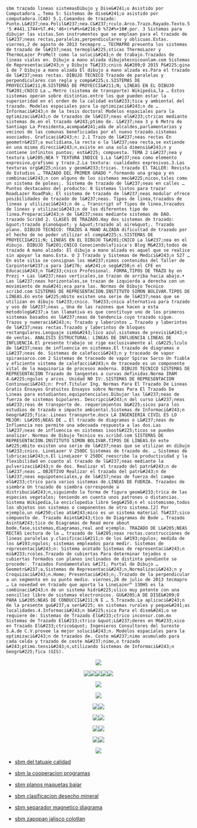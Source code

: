 
```
sbm trazado lineas sistemasDibujo y Dise&#241;o Asistido por Computadora … Tema 5: Sistemas de dise&#241;o asistido por computadora.(CAD) 5.1.Comandos de trazado: Punto.L&#237;nea.Polil&#237;nea.C&#237;rculo.Arco.Trazo.Rayado.Texto.5.3. '5 #441.1744+%7.#4;'46+(+%#%+&#216;0 %72#%+10#.por. 3 Sistemas para dibujar las vistas.Son instrumentos que se emplean para el trazado de l&#237;neas rectas,paralelas,perpendiculares y oblicuas.Estas. viernes,2 de agosto de 2013 tecmapro … TECMAPRO presenta los sistemas de trazado de l&#237;neas termopl&#225;sticas ThermoLazer y ThermoLazer ProMelt como la soluci&#243;n de trabajo.Trazados de lineas viales en. Dibujo a mano alzada dibujotecnicounlam.com Sistemas de Representaci&#243;n y Dibujo T&#233;cnico A&#209;O 2015 P&#225;gina 1 de 7 Dibujo a mano alzada El dibujo a mano alzada es.Para el trazado de l&#237;neas rectas. DIBUJO TECNICO Trazado de paralelas y perpendiculares con regla y comp&#225;s.SISTEMAS DE PROYECCI&#211;N.SISTEMAS DE PROYECCI&#211;N; LINEAS EN EL DIBUJO T&#201;CNICO La … Metro (sistema de transporte) Wikipedia,la … Estos sistemas operan sobre distintas.entre los que pueden estar la superioridad en el orden de la calidad est&#233;tica y ambiental del trazado. Modelos espaciales para la optimizaci&#243;n de … Informaci&#243;n de la tesis doctoral Modelos espaciales para la optimizaci&#243;n de trazados de l&#237;neas el&#233;ctricas mediante sistemas de.en el trazado &#243;ptimo de. L&#237;nea 3 y 6 Metro de Santiago La Presidenta,acompa&#241;ada de alcaldes,parlamentarios y vecinos de las comunas beneficiadas por el nuevo trazado.sistemas asociados. Graficaci&#243;n: 2.1 Trazo de l&#237;neas rectas En geometr&#237;a euclidiana,la recta o la l&#237;nea recta,se extiende en una misma direcci&#243;n,existe en una sola dimensi&#243;n y contiene infinitos puntos; est&#225; compuesta. TEMA 2 L&#237;nea y textura L&#205;NEA Y TEXTURA INDICE 1.La l&#237;nea como elemento expresivo,grafismo y trazo.2.La textura: cualidades expresivas.3.Las texturas org&#225;nicas y geom&#233;tricas. trazado El TALLER: Revista de Estudios … TRAZADO DEL PRIMER GRADO *.formando una grapa y en combinaci&#243;n con alguno de los sistemas mec&#225;nicos,tales como un sistema de poleas;. Sistema de trazado de l&#237;neas en calles … Puntos destacados del producto: 8 Sistemas listos para trazar RoadLazer RoadPak; El sistema de trazado de l&#237;neas modular ofrece posibilidades de trazado de l&#237;neas. Tipos de linea,trazados de lineas y utilizaci&#243;n de … Transcript of Tipos de linea,trazados de lineas y utilizaci&#243;n de los diferentes tipo de linea.Preparaci&#243;n de l&#237;neas mediante sistemas de DAO. trazado Scribd 2. CLASES DE TRAZADO.Hay dos sistemas de trazado: &quot;trazado plano&quot; y &quot;trazado al aire&quot;. Trazado plano. DIBUJO TECNICO: TRAZOS A MANO ALZADA dificultad de trazado por el hecho de no poder utilizar el comp&#225;s.SISTEMAS DE PROYECCI&#211;N; LINEAS EN EL DIBUJO T&#201;CNICO La l&#237;nea en el dibujo. DIBUJO T&#201;CNICO Conociendolafisica's Blog M&#233;todos de trazado A mano alzada: El dibujo a mano alzada es aquel que se realice sin apoyar la mano.Esta. U 3 Trazado y Sistemas de Medici&#243;n 527 … En este sitio se consignan los m&#237;nimos contenidos del Taller de Carpinter&#237;a para 1&#176; a&#241;o seg&#250;n el CFE en Educaci&#243;n T&#233;cnico Profesional. FORMA,TIPOS DE TRAZO by on Prezi • Las l&#237;neas verticales,se trazan de arriba hacia abajo.• Las l&#237;neas horizontales,se trazan de izquierda a derecha con un movimiento de mu&#241;eca para las. Normas de Dibujo Tecnico scribd.com SISTEMAS DE REPRESENTACION.INSTITUTO SIMON BOLIVAR.TIPOS DE LINEAS.En este &#225;mbito existen una serie de l&#237;neas que se utilizan en dibujo t&#233;cnico. T&#233;cnica alternativa para trazado y uso de l&#237;neas … Una de las razones que hacen a esta metodolog&#237;a tan llamativa es que constituye uno de los primeros sistemas basados en l&#237;neas de tendencia cuyo trazado sigue. Trazos y numeraci&#243;n; Trazado y laberintos … Trazado y laberintos de l&#237;neas rectas.Trazado y laberintos de bloques rectangulares.Lenguaje simb&#243;lico azul.sistemas de previsi&#243;n de ventas. ANALISIS ESTRUCTURAL: LINEAS DE INFLUENCIA LINEAS DE INFLUENCIA.El presente trabajo se rige exclusivamente al c&#225;lculo de l&#237;neas de influencia en sistemas.El trazado de diagramas o L&#237;neas de. Sistemas de calefacci&#243;n y traceado de vapor spiraxsarco.com 2 Sistemas de traceado de vapor Spirax Sarco Un fiable y eficiente sistema de calefacci&#243;n de traceado es un componente vital de la maquinaria de procesos moderna. DIBUJO TECNICO SISTEMAS DE REPRESENTACION Trazado de tangentes a curvas definidas.Norma IRAM 4.&#225;ngulos y arcos. Unidad N0 IV:.SISTEMAS DE REPRESENTACION Continuaci&#243;n: Prof.Titular Ing. Normas Para El Trazado De Lineas Gratis Ensayos Gratuitos Ensayos sobre Normas Para El Trazado De Lineas para estudiantes.equipotenciales.Dibujar las l&#237;neas de fuerza de sistemas bipolares. Descripci&#243;n del curso L&#237;neas a&#233;reas de transporte de. requerimientos b&#225;sicos para los estudios de trazado e impacto ambiental.Sistemas de Informaci&#243;n Geogr&#225;fica:.Lineas transporte.docx LA INGENIERIA CIVIL ES LO MEJOR: L&#205;NEAS DE … El trazado de diagramas o L&#237;neas de Influencia nos permite una adecuada respuesta a las dos.Las l&#237;neas de influencia en sistemas isost&#225;ticos se pueden analizar. Normas de Dibujo Tecnico es.scribd.com SISTEMAS DE REPRESENTACION.INSTITUTO SIMON BOLIVAR.TIPOS DE LINEAS.En este &#225;mbito existen una serie de l&#237;neas que se utilizan en dibujo t&#233;cnico. LineLazer V 250DC Sistemas de trazado de. … Sistemas de lubricaci&#243;n.El LineLazer V 250DC reescribe la productividad y la flexibilidad en cuanto al trazado de l&#237;neas mediante la pulverizaci&#243;n de dos. Realizar el trazado del patr&#243;n de l&#237;neas … OBJETIVO Realizar el trazado del patr&#243;n de l&#237;neas equipotenciales,y de l&#237;neas de fuerza del campo el&#233;ctrico para varios sistemas de.LINEAS DE FUERZA. Trazados de siembra Un trazado de siembra corresponde a distribuci&#243;n,siguiendo la forma de figura geom&#233;trica de las especies vegetales; teniendo en cuenta unos patrones o distancias. Sistema Wikipedia,la enciclopedia libre Seg&#250;n el sistemismo,todos los objetos son sistemas o componentes de otro sistema.[2] Por ejemplo,un n&#250;cleo at&#243;mico es un sistema material f&#237;sico compuesto de. Trazado Asint&#243;tico de Diagramas de Bode … Trazado Asint&#243;tico de Diagramas de Read more about bode,fase,sistemas,diagramas,real and ejemplo. TRAZADO DE L&#205;NEAS RECTAS Lectura de la … trazado de l&#205;neas rectas.construcciones de lineas paralelas y.clasificaci&#211;n de los &#193;ngulos; medida de los &#193;ngulos; sistemas empleados para medir. Sistemas de representaci&#243;n: Sistema acotado Sistemas de representaci&#243;n mi&#233;rcoles.Trazado de cubiertas Para determinar tejados o cubiertas formados con planos inclinados de distinta pendiente se procede:. Trazados Fundamentales &#171; Portal de Dibujo … Geometr&#237;a,Sistemas de Representaci&#243;n,Normalizaci&#243;n y Croquizaci&#243;n.Home; Presentaci&#243;n;.Trazado de la perpendicular a un segmento en su punto medio. viernes,26 de julio de 2013 tecmapro … La novedad en trazado que aporta la LineLazer™ 130HS es la combinaci&#243;n de un sistema hidr&#225;ulico muy potente con una sencillez libre de sistemas electronicos. GU&#205;A DE DISE&#209;O PARA L&#205;NEAS DE CONDUCCI&#211;N E … 5.Trazado.La aplicaci&#243;n de la presente gu&#237;a ser&#225; en sistemas rurales y peque&#241;as localidades.4.Informaci&#243;n b&#225;sica Para el dise&#241;o se requiere de: Sistemas de Trazado El&#233;ctrico inconsur.com.mx Sistemas de Trazado El&#233;ctrico &quot;L&#237;deres en M&#233;xico en Trazado El&#233;ctrico&quot; Ingenieros Consultores del Sureste S.A.de C.V.provee la mejor soluci&#243;n. Modelos espaciales para la optimizaci&#243;n de trazados de. Coste m&#237;nimo acumulado para cada celda y trazado de coste m&#237;nimo,o trazado &#243;ptimo.tensi&#243;n,utilizando Sistemas de Informaci&#243;n Geogr&#225;fica (GIS). 
```

<div align="center">

<a href="https://es-crusher.shibang-china.com/github&k=sbm+trazado+lineas+sistemas"><img src="https://static.shibang-china.com/es/crusher/logo.jpg"></a>

<a href="https://es-crusher.shibang-china.com/github&k=sbm+trazado+lineas+sistemas"><img src="https://static.shibang-china.com/es/crusher/index.jpg"></a><a href="https://es-crusher.shibang-china.com/material.htmlgithub&k=sbm+trazado+lineas+sistemas"><img src="https://static.shibang-china.com/es/crusher/material.jpg"></a><a href="https://es-crusher.shibang-china.com/application.htmlgithub&k=sbm+trazado+lineas+sistemas"><img src="https://static.shibang-china.com/es/crusher/application.jpg"></a><a href="https://es-crusher.shibang-china.com/aboutus.htmlgithub&k=sbm+trazado+lineas+sistemas"><img src="https://static.shibang-china.com/es/crusher/aboutus.jpg"></a><a href="https://es-crusher.shibang-china.com/contact.htmlgithub&k=sbm+trazado+lineas+sistemas"><img src="https://static.shibang-china.com/es/crusher/contact.jpg"></a>

<a href="https://es-crusher.shibang-china.com/github&k=sbm+trazado+lineas+sistemas"><img src="https://static.shibang-china.com/es/crusher/banner.jpg"></a>

<a href="https://swt.shibang-china.com/github&k=sbm+trazado+lineas+sistemas"><img src="https://static.shibang-china.com/es/crusher/text.jpg"></a>

<a href="https://swt.shibang-china.com/github&k=sbm+trazado+lineas+sistemas"><img src="https://static.shibang-china.com/es/crusher/chat.jpg"></a><a href="https://es-crusher.shibang-china.com/contact.htmlgithub&k=sbm+trazado+lineas+sistemas"><img src="https://static.shibang-china.com/es/crusher/message.jpg"></a>

<a href="https://es-crusher.shibang-china.com/products/pe.htmlgithub&k=sbm+trazado+lineas+sistemas"><img src="https://static.shibang-china.com/es/crusher/pe.jpg"></a><a href="https://es-crusher.shibang-china.com/products/pf.htmlgithub&k=sbm+trazado+lineas+sistemas"><img src="https://static.shibang-china.com/es/crusher/pf.jpg"></a>

<a href="https://es-crusher.shibang-china.com/products/hpt.htmlgithub&k=sbm+trazado+lineas+sistemas"><img src="https://static.shibang-china.com/es/crusher/hpt.jpg"></a><a href="https://es-crusher.shibang-china.com/products/vsi.htmlgithub&k=sbm+trazado+lineas+sistemas"><img src="https://static.shibang-china.com/es/crusher/vsi.jpg"></a>

<a href="https://es-crusher.shibang-china.com/products/klv.htmlgithub&k=sbm+trazado+lineas+sistemas"><img src="https://static.shibang-china.com/es/crusher/klv.jpg"></a><a href="https://es-crusher.shibang-china.com/products/portable.htmlgithub&k=sbm+trazado+lineas+sistemas"><img src="https://static.shibang-china.com/es/crusher/portable.jpg"></a>

<a href="https://swt.shibang-china.com/github&k=sbm+trazado+lineas+sistemas"><img src="https://static.shibang-china.com/es/crusher/case.jpg"></a>

</div>


* [sbm del tatuaje calidad](sbm%20del%20tatuaje%20calidad.md)

* [sbm la cooperacion programas](sbm%20la%20cooperacion%20programas.md)

* [sbm planos maquetas bajar](sbm%20planos%20maquetas%20bajar.md)

* [sbm clasificacion desecho mineral](sbm%20clasificacion%20desecho%20mineral.md)

* [sbm separador magnetico diagrama](sbm%20separador%20magnetico%20diagrama.md)

* [sbm zapopan jalisco colotlan](sbm%20zapopan%20jalisco%20colotlan.md)
